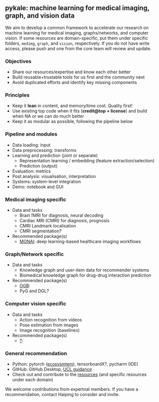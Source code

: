 ## pykale: machine learning for medical imaging, graph, and vision data  
We aim to develop a common framework to accelerate our research on machine learning for medical imaging,
graphs/networks, and computer vision. If some resources are domain-specific, put them under
specific folders, `medimg`, `graph`, and `vision`, respectively. If you do not have write access, 
please push and one from the core team will review and update.

### Objectives
* Share our resources/expertise and know each other better
* Build reusable+trustable tools for us first and the community next
* Avoid duplicated efforts and identify key missing components

### Principles
* Keep it **lean** in content, and memory/time cost. Quality first!
* Use existing top code when it fits (**credit@top + license**) and build when NA or we can do much better
* Keep it as modular as possible, following the pipeline below   

### Pipeline and modules
* Data loading: input
* Data preprocessing: transforms
* Learning and prediction (joint or separate)
    * Representation learning / embedding (feature extraction/selection)
    * Prediction (output)
* Evaluation: metrics
* Post analysis: visualisation, interpretation
* Systems: system-level integration
* Demo: notebook and GUI 

### Medical imaging specific
* Data and tasks
    * Brain fMRI for diagnosis, neural decoding
    * Cardiac MRI (CMRI) for diagnosis, prognosis
    * CMRI Landmark localisation
    * CMRI segmentation?
* Recommended package(s)
    * [MONAI](https://github.com/Project-MONAI/MONAI): deep learning-based healthcare imaging workflows

### Graph/Network specific
* Data and tasks
    * Knowledge graph and user-item data for recommender systems
    * Biomedical knowledge graph for drug-drug interaction prediction
* Recommended package(s)
    * [OGB](https://github.com/snap-stanford/ogb): 
    * PyG and DGL?

### Computer vision specific
* Data and tasks
    * Action recognition from videos
    * Pose estimation from images
    * Image recognition (baselines)
* Recommended package(s)
    * [?](?): 

### General recommendation
* Python: pytorch ([ecosysmtem](https://pytorch.org/ecosystem/)), tensorboardX?, pycharm (IDE)
* GitHub: GitHub Desktop, [UCL guidance](https://www.ucl.ac.uk/isd/services/research-it/research-software-development-tools/support-for-ucl-researchers-to-use-github)
* Check out and contribute to the [resources](Resources.md) (and specific resources under each domain)

We welcome contributions from expertnal members. If you have a recommendation, contact Haiping to consider and invite.